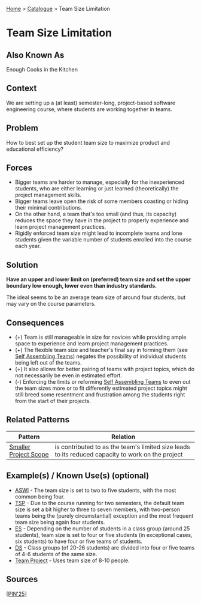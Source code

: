 [Home](../README.md) > [Catalogue](../Patterns_catalogue.md) > Team Size Limitation


# Team Size Limitation

## Also Known As

Enough Cooks in the Kitchen

## Context

We are setting up a (at least) semester-long, project-based software engineering course, where students are working together in teams.

## Problem

How to best set up the student team size to maximize product and educational efficiency? 

## Forces

 - Bigger teams are harder to manage, especially for the inexperienced students, who are either learning or just learned (theoretically) the project management skills.
 - Bigger teams leave open the risk of some members coasting or hiding their minimal contributions.
 - On the other hand, a team that's too small (and thus, its capacity) reduces the space they have in the project to properly experience and learn project management practices.
 - Rigidly enforced team size might lead to incomplete teams and lone students given the variable number of students enrolled into the course each year.

## Solution

**Have an upper and lower limit on (preferred) team size and set the upper boundary low enough, lower even than industry standards.**

The ideal seems to be an average team size of around four students, but may vary on the course parameters.

## Consequences

 - (+) Team is still manageable in size for novices while providing ample space to experience and learn project management practices.
 - (+) The flexible team size and teacher's final say in forming them (see [Self Assembling Teams](Self_Assembling_Teams.md)) negates the possibility of individual students being left out of the teams.
 - (+) It also allows for better pairing of teams with project topics, which do not necessarily be even in estimated effort.
 - (-) Enforcing the limits or reforming [Self Assembling Teams](Self_Assembling_Teams.md) to even out the team sizes more or to fit differently estimated project topics might still breed some resentment and frustration among the students right from the start of their projects.

## Related Patterns

|Pattern  | Relation |
|--|--|
|[Smaller Project Scope](Smaller_Project_Scope.md)|is contributed to as the team's limited size leads to its reduced capacity to work on the project|

 
## Example(s) / Known Use(s) (optional) 

 - [ASWI](https://portal.zcu.cz/portal/studium/prohlizeni.html?pc_pagenavigationalstate=AAAAAQAGNjY0ODM5EwEAAAABAAhzdGF0ZUtleQAAAAEAFC05MjIzMzcyMDM2ODU0NzY3NTM1AAAAAA**#prohlizeniSearchResult) - The team size is set to two to five students, with the most common being four.
 - [TSP](https://portal.zcu.cz/portal/studium/prohlizeni.html?pc_pagenavigationalstate=AAAAAQAGNjY0ODM5EwEAAAABAAhzdGF0ZUtleQAAAAEAFC05MjIzMzcyMDM2ODU0NzY3NTMzAAAAAA**#prohlizeniSearchResult) - Due to the course running for two semesters, the default team size is set a bit higher to three to seven members, with two-person teams being the (purely circumstantial) exception and the most frequent team size being again four students. 
 - [ES](https://sigarra.up.pt/feup/en/UCURR_GERAL.FICHA_UC_VIEW?pv_ocorrencia_id=541882) - Depending on the number of students in a class group (around 25 students), team size is set to four or five students (in exceptional cases, six students) to have four or five teams of students.
 - [DS](https://sigarra.up.pt/feup/en/UCURR_GERAL.FICHA_UC_VIEW?pv_ocorrencia_id=518806) - Class groups (of 20-26 students) are divided into four or five teams of 4-6 students of the same size.
 - [Team Project](https://www.cs.ubbcluj.ro/files/curricula/2025/syllabus/IE_sem5_MLE5012_en_dsuciu_2025_9414.pdf) - Uses team size of 8-10 people.

## Sources

[[PIN'25]](../References.md)
